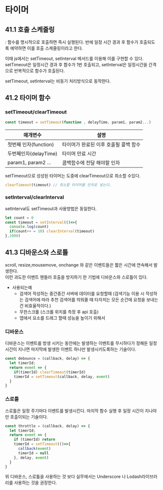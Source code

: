 # 타이머

## 41.1 호출 스케줄링
: 함수를 명시적으로 호출하면 즉시 실행된다. 반에 일정 시간 경과 후 함수가 호출되도록 예약하면 이를 호출 스케줄링이라고 한다.  

이때 js에서는 setTimeout, setInterval 메서드를 이용해 이를 구현할 수 있다.  
setTimeout은 일정시간 경과 후 함수가 1번 호출되고, 
setInterval은 일정시간을 간격으로 반복적으로 함수가 호출된다. 

setTimeout, setInterval는 비동기 처리방식으로 동작한다.  

## 41.2 타이머 함수
### setTimeout/clearTimeout
```js
const timeout = setTimeout(function , delayTime, param1, param2...)
```
|매개변수|설명|
|---|---|
|첫번째 인자(function)|타이머가 완료된 이후 호출될 콜백 함수|
|두번째인자(delayTime)|타이머 만료 시간|
|param1, param2 ...|콤백함수에 전달 해야할 인자|

setTimeout으로 성성된 타이머는 도중에 clearTimeout으로 취소할 수있다. 
```js
clearTimeout(timeout) // 취소할 타이머를 인자로 넣는다.
```
### setInterval/clearInterval
setInterval도 setTimeout과 사용방법은 동일한다.
```js
let count = 0
const timeout = setInterval(()=>{
  console.log(count)
  if(count++ = 10) clearInterval(timeout)
},1000)
```

## 41.3 디바운스와 스로틀
scroll, resize,mousemove, onchange 와 같은 이벤트들은 짧은 시간에 연속해서 발생한다.  
이런 과도한 이벤트 헨들러 호출을 방지하기 한 기법에 디바운스와 스로틀이 있다.  


- 사용되는예
    - 검색어 작성하는 중간중간 서버에 데이터를 요청할때
      (검색기능 이용 시 작성하는 검색어에 따라 추천 검색어를 띄워줄 때 타자치는 모든 순간에 요청을 보내는건 비효율적이다.)
    - 무한스크롤 (스크롤 위치를 측정 후 api 호출)
    - 앱에서 요소를 드래그 할때 성능을 높이기 위해서
### 디바운스
디바운스는 이벤트를 방생 시키는 동안에는 발생하는 이벤트를 무시하다가 정해둔 일정시간이 지나면 마지막에 발생한 이벤트 하나만 발생시키도록하는 기술이다.

```js
const debounce = (callback, delay) => {
  let timerId;
  return event => {
    if(timerId) clearTimeout(timerId)
    timerId = setTimeout(callback, delay, event)
  }
}
```

### 스로틀
스로틀은 일정 주기마다 이벤트를 발생시킨다. 마지막 함수 실행 후 일정 시간이 지나야만 호출이되는 기술이다.

```js
const throttle = (callback, delay) => {
  let timerId;
  return event => {
    if (timerId) return
    timerId = setTimeout(()=>{
      callback(event)
      timerId = null
    }, delay, event)
  }
}
```

위 디바운스, 스로틀을 사용하는 것 보다
실무에서는 Underscore 나 Lodash라이브러리를 사용하는 것을 권장한다.
